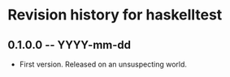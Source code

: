 # Revision history for haskelltest

## 0.1.0.0 -- YYYY-mm-dd

* First version. Released on an unsuspecting world.
